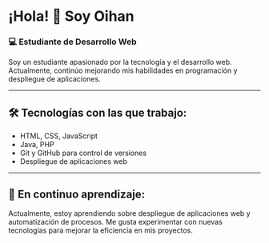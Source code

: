 # ¡Hola! 👋 Soy Oihan

### 💻 Estudiante de Desarrollo Web

Soy un estudiante apasionado por la tecnología y el desarrollo web. Actualmente, continúo mejorando mis habilidades en programación y despliegue de aplicaciones.

---

## 🛠️ Tecnologías con las que trabajo:
- HTML, CSS, JavaScript
- Java, PHP
- Git y GitHub para control de versiones
- Despliegue de aplicaciones web

---

## 🌱 En continuo aprendizaje:
Actualmente, estoy aprendiendo sobre despliegue de aplicaciones web y automatización de procesos. Me gusta experimentar con nuevas tecnologías para mejorar la eficiencia en mis proyectos.


